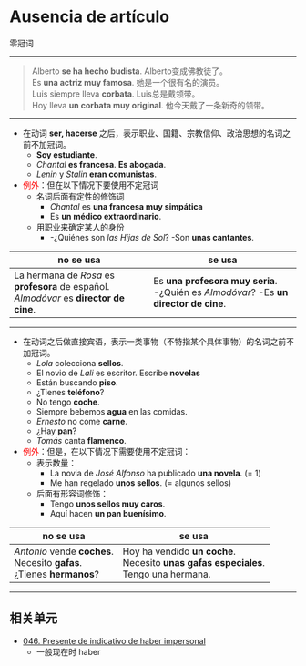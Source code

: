 # Ausencia de artículo
零冠词

----

> Alberto **se ha hecho budista**. Alberto变成佛教徒了。
> <br>
> Es **una actriz muy famosa**. 她是一个很有名的演员。
> <br>
> Luis siempre lleva **corbata**. Luis总是戴领带。
> <br>
> Hoy lleva **un corbata muy original**. 他今天戴了一条新奇的领带。

----

* 在动词 **ser, hacerse** 之后，表示职业、国籍、宗教信仰、政治思想的名词之前不加冠词。
  * **Soy estudiante**.
  * _Chantal_ **es francesa**. **Es abogada**.
  * _Lenin_ y _Stalin_ **eran comunistas**.
* <font color="red">例外</font>：但在以下情况下要使用不定冠词
  * 名词后面有定性的修饰词
    * _Chantal_ es **una francesa muy simpática**
    * Es **un médico extraordinario**.
  * 用职业来确定某人的身份
    * -¿Quiénes son _las Hijas de Sol_? -Son **unas cantantes**.

no se usa | se usa
--- | ---
La hermana de _Rosa_ es **profesora** de español. <br> _Almodóvar_ es **director de cine**. | Es **una profesora muy seria**. <br> -¿Quién es _Almodóvar_? -Es **un director de cine**.

----

* 在动词之后做直接宾语，表示一类事物（不特指某个具体事物）的名词之前不加冠词。
  * _Lola_ colecciona **sellos**.
  * El novio de _Lali_ es escritor. Escribe **novelas**  
  * Están buscando **piso**.
  * ¿Tienes **teléfono**?
  * No tengo **coche**.
  * Siempre bebemos **agua** en las comidas.
  * _Ernesto_ no come **carne**.
  * ¿Hay **pan**?
  * _Tomás_ canta **flamenco**.
* <font color="red">例外</font>：但是，在以下情况下需要使用不定冠词：
  * 表示数量：
    * La novia de _José Alfonso_ ha publicado **una novela**. (= 1)
    * Me han regelado **unos sellos**. (= algunos sellos)
  * 后面有形容词修饰：
    * Tengo **unos sellos muy caros**.
    * Aquí hacen **un pan buenísimo**.

no se usa | se usa
--- | ---
_Antonio_ vende **coches**. <br> Necesito **gafas**. <br> ¿Tienes **hermanos**? | Hoy ha vendido **un coche**. <br> Necesito **unas gafas especiales**. <br> Tengo una hermana.

-----

## 相关单元
- [046. Presente de indicativo de haber impersonal](047-hay-un-vaso-en-la-mesa.md)
  - 一般现在时 haber
